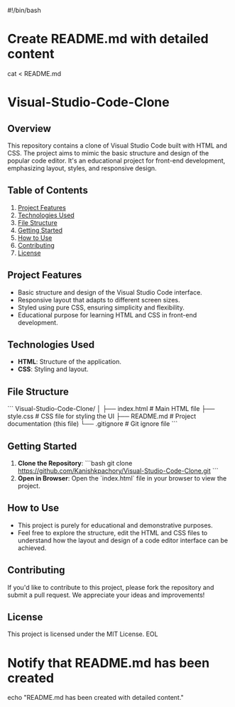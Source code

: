 #!/bin/bash

# Create README.md with detailed content
cat <<EOL > README.md
# Visual-Studio-Code-Clone

## Overview
This repository contains a clone of Visual Studio Code built with HTML and CSS. The project aims to mimic the basic structure and design of the popular code editor. It's an educational project for front-end development, emphasizing layout, styles, and responsive design.

## Table of Contents
1. [Project Features](#project-features)
2. [Technologies Used](#technologies-used)
3. [File Structure](#file-structure)
4. [Getting Started](#getting-started)
5. [How to Use](#how-to-use)
6. [Contributing](#contributing)
7. [License](#license)

## Project Features
- Basic structure and design of the Visual Studio Code interface.
- Responsive layout that adapts to different screen sizes.
- Styled using pure CSS, ensuring simplicity and flexibility.
- Educational purpose for learning HTML and CSS in front-end development.

## Technologies Used
- **HTML**: Structure of the application.
- **CSS**: Styling and layout.

## File Structure
\`\`\`
Visual-Studio-Code-Clone/
│
├── index.html       # Main HTML file
├── style.css        # CSS file for styling the UI
├── README.md        # Project documentation (this file)
└── .gitignore       # Git ignore file
\`\`\`

## Getting Started
1. **Clone the Repository**:
   \`\`\`bash
   git clone https://github.com/Kanishkpachory/Visual-Studio-Code-Clone.git
   \`\`\`
2. **Open in Browser**: Open the \`index.html\` file in your browser to view the project.

## How to Use
- This project is purely for educational and demonstrative purposes.
- Feel free to explore the structure, edit the HTML and CSS files to understand how the layout and design of a code editor interface can be achieved.

## Contributing
If you'd like to contribute to this project, please fork the repository and submit a pull request. We appreciate your ideas and improvements!

## License
This project is licensed under the MIT License.
EOL

# Notify that README.md has been created
echo "README.md has been created with detailed content."
